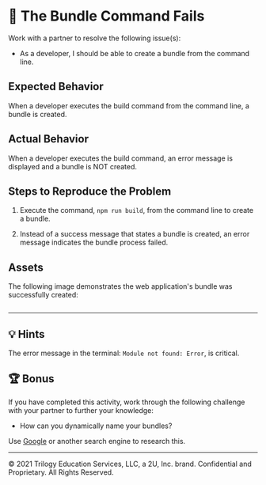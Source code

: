 # 🐛 The Bundle Command Fails

Work with a partner to resolve the following issue(s):

* As a developer, I should be able to create a bundle from the command line.

## Expected Behavior

When a developer executes the build command from the command line, a bundle is created.

## Actual Behavior

When a developer executes the build command, an error message is displayed and a bundle is NOT created.

## Steps to Reproduce the Problem

1. Execute the command, `npm run build`, from the command line to create a bundle.

2. Instead of a success message that states a bundle is created, an error message indicates the bundle process failed.

## Assets

<!-- TODO: Add a screenshot -->
The following image demonstrates the web application's bundle was successfully created:

![]()

---

## 💡 Hints

The error message in the terminal: `Module not found: Error`, is critical.

## 🏆 Bonus

If you have completed this activity, work through the following challenge with your partner to further your knowledge:

* How can you dynamically name your bundles?

Use [Google](https://www.google.com) or another search engine to research this.

---
© 2021 Trilogy Education Services, LLC, a 2U, Inc. brand. Confidential and Proprietary. All Rights Reserved.
